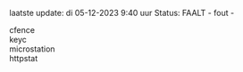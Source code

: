 laatste update: 
di 05-12-2023  9:40   uur 
Status: FAALT - fout - 
<div class="service O">cfence</div><div class="service R">keyc</div><div class="service Y">microstation</div><div class="service G">httpstat</div>